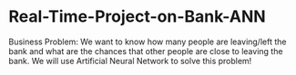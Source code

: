 # Real-Time-Project-on-Bank-ANN
Business Problem: We want to know how many people are leaving/left the bank and what are the chances that other people are close to leaving the bank. 
We will use Artificial Neural Network to solve this problem!
